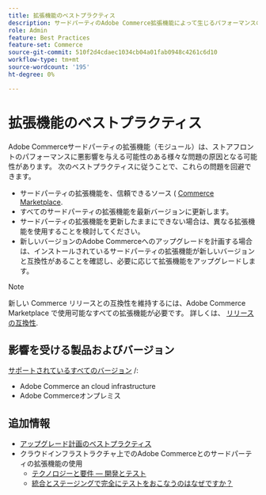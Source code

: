 ```yaml
---
title: 拡張機能のベストプラクティス
description: サードパーティのAdobe Commerce拡張機能によって生じるパフォーマンスの問題を回避する方法について説明します。
role: Admin
feature: Best Practices
feature-set: Commerce
source-git-commit: 510f2d4cdaec1034cb04a01fab0948c4261c6d10
workflow-type: tm+mt
source-wordcount: '195'
ht-degree: 0%

---
```



# 拡張機能のベストプラクティス

Adobe Commerceサードパーティの拡張機能（モジュール）は、ストアフロントのパフォーマンスに悪影響を与える可能性のある様々な問題の原因となる可能性があります。 次のベストプラクティスに従うことで、これらの問題を回避できます。

- サードパーティの拡張機能を、信頼できるソース ( [Commerce Marketplace](https://marketplace.magento.com/extensions.html).
- すべてのサードパーティの拡張機能を最新バージョンに更新します。
- サードパーティの拡張機能を更新したままにできない場合は、異なる拡張機能を使用することを検討してください。
- 新しいバージョンのAdobe Commerceへのアップグレードを計画する場合は、インストールされているサードパーティの拡張機能が新しいバージョンと互換性があることを確認し、必要に応じて拡張機能をアップグレードします。

>[!NOTE]
>
> 新しい Commerce リリースとの互換性を維持するには、Adobe Commerce Marketplace で使用可能なすべての拡張機能が必要です。 詳しくは、 [リリースの互換性](https://developer.adobe.com/commerce/marketplace/guides/sellers/compatibility/releases/).

## 影響を受ける製品およびバージョン

[サポートされているすべてのバージョン](../../../release/versions.md) /:

- Adobe Commerce an cloud infrastructure
- Adobe Commerceオンプレミス

## 追加情報

- [アップグレード計画のベストプラクティス](../../../upgrade/prepare/best-practices.md)
- クラウドインフラストラクチャ上でのAdobe Commerceとのサードパーティの拡張機能の使用
   - [テクノロジーと要件 — 開発とテスト](https://devdocs.magento.com/cloud/requirements/cloud-requirements.html#cloud-req-devtest)
   - [統合とステージングで完全にテストをおこなうのはなぜですか？](https://devdocs.magento.com/cloud/live/live.html#whytest)
